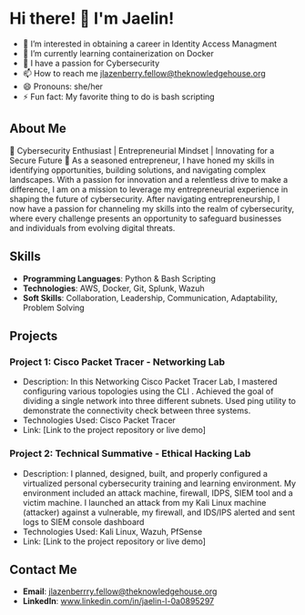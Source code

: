 
# Hi there! 👋 I'm Jaelin!
- 👀 I’m interested in obtaining a career in Identity Access Managment 
- 🌱 I’m currently learning containerization on Docker
- 💞️ I have a passion for Cybersecurity
- 📫 How to reach me jlazenberry.fellow@theknowledgehouse.org
- 😄 Pronouns: she/her
- ⚡ Fun fact: My favorite thing to do is bash scripting
  

## About Me

🔐 Cybersecurity Enthusiast | Entrepreneurial Mindset | Innovating for a Secure Future 🔐
As a seasoned entrepreneur, I have honed my skills in identifying opportunities, building solutions, and navigating complex landscapes. With a passion for innovation and a relentless drive to make a difference, I am on a mission to leverage my entrepreneurial experience in shaping the future of cybersecurity. After navigating entrepreneurship, I now have a passion for channeling my skills into the realm of cybersecurity, where every challenge presents an opportunity to safeguard businesses and individuals from evolving digital threats.

## Skills

- **Programming Languages**: Python & Bash Scripting
- **Technologies**: AWS, Docker, Git, Splunk, Wazuh
- **Soft Skills**: Collaboration, Leadership, Communication, Adaptability, Problem Solving

## Projects

### Project 1: Cisco Packet Tracer - Networking Lab
- Description: In this Networking Cisco Packet Tracer Lab, I mastered configuring various
topologies using the CLI . Achieved the goal of dividing a single network into three different subnets. Used ping utility to demonstrate the connectivity check between three systems.
- Technologies Used: Cisco Packet Tracer
- Link: [Link to the project repository or live demo]

### Project 2: Technical Summative - Ethical Hacking Lab
- Description: I planned, designed, built, and properly configured a virtualized personal
cybersecurity training and learning environment. My environment included an attack machine, firewall, IDPS, SIEM tool and a victim machine. I launched an attack from my Kali Linux machine (attacker) against a vulnerable, my firewall, and IDS/IPS alerted and sent logs to SIEM console dashboard
- Technologies Used: Kali Linux, Wazuh, PfSense
- Link: [Link to the project repository or live demo]

## Contact Me

- **Email**: jlazenberrry.fellow@theknowledgehouse.org
- **LinkedIn**: www.linkedin.com/in/jaelin-l-0a0895297





<!---
jaelinl/jaelinl is a ✨ special ✨ repository because its `README.md` (this file) appears on your GitHub profile.
You can click the Preview link to take a look at your changes.
--->
